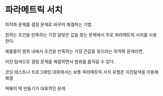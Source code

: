 # 파라메트릭 서치

최적화 문제를 결정 문제로 바꾸어 해결하는 기법.

원하는 조건을 만족하는 가장 알맞은 값을 찾는 문제에서 주로 파라메트릭 서치를 사용한다.

예를들어 범위 내에서 조건을 만족하는 가장 큰값을 찾으라는 최적화 문제라면,

이진 탐색으로 결정 문제를 해결하면서 범위를 좁혀갈 수 있다.

코딩 테스트나 프로그래밍 대회에서는 보통 파라메트릭 서치 유형은 이진탐색을 이용해 해결

떡볶이 떡 만들기가 대표적인 문제
